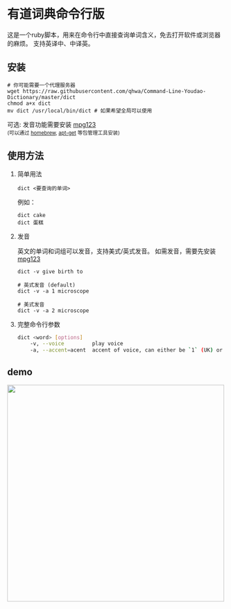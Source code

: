 # 有道词典命令行版

这是一个ruby脚本，用来在命令行中直接查询单词含义，免去打开软件或浏览器的麻烦。
支持英译中、中译英。

## 安装

```shell
# 你可能需要一个代理服务器
wget https://raw.githubusercontent.com/qhwa/Command-Line-Youdao-Dictionary/master/dict
chmod a+x dict
mv dict /usr/local/bin/dict # 如果希望全局可以使用
```

可选: 发音功能需要安装 [mpg123](https://www.mpg123.de/)
<br/><small>(可以通过 [homebrew](https://brew.sh/), [apt-get](https://linux.die.net/man/8/apt-get) 等包管理工具安装)</small>

## 使用方法

1. 简单用法

    ```shell
    dict <要查询的单词>
    ```

    例如：

    ```shell
    dict cake
    dict 蛋糕
    ```

2. 发音

    英文的单词和词组可以发音，支持美式/英式发音。
    如需发音，需要先安装 [mpg123](https://www.mpg123.de/)

    ```shell
    dict -v give birth to
    ```

    ```shell
    # 英式发音 (default)
    dict -v -a 1 microscope

    # 美式发音
    dict -v -a 2 microscope
    ```

3. 完整命令行参数

    ```sh
    dict <word> [options]
        -v, --voice         play voice
        -a, --accent=acent  accent of voice, can either be `1` (UK) or `2` (US)
    ```

## demo

<img src="https://user-images.githubusercontent.com/43009/29802165-4153d614-8ca6-11e7-823a-08f89553afdd.png" width="500" />

